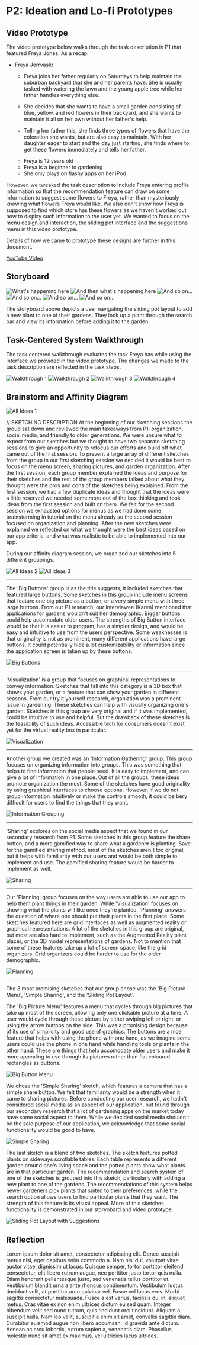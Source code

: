 # P2: Ideation and Lo-fi Prototypes

## Video Prototype

The video prototype below walks through the task description in P1 that featured Freya Jones. As a recap:

- Freya Jorrvaskr
	- Freya joins her father regularly on Saturdays to help maintain the suburban backyard that she and her parents have.
	  She is usually tasked with watering the lawn and the young apple tree while her father handles everything else.
	
	- She decides that she wants to have a small garden consisting of blue, yellow, and red flowers in their backyard,
	  and she wants to maintain it all on her own without her father's help.
	
	- Telling her father this, she finds three types of flowers that have the coloration she wants, but are also
	  easy to maintain. With her daughter eager to start and the day just starting, she finds where to get these flowers
	  immediately and tells her father.
	
	* Freya is 12 years old
	* Freya is a beginner to gardening
	* She only plays on flashy apps on her iPod

However, we tweaked the task description to include Freya entering profile information so that the recommendation feature can draw on some information to suggest some flowers to Freya, rather than mysteriously knowing what flowers Freya would like. We also don't show
how Freya is supposed to find which store has these flowers as we haven't worked out how to display such information to the user yet.
We wanted to focus on the menu design and interaction, the sliding pot interface and the suggestions menu in this video prototype.

Details of how we came to prototype these designs are further in this document.

[](https://www.youtube.com/watch?v=RMINSD7MmT4)

[YouTube Video](https://www.youtube.com/watch?v=RMINSD7MmT4)

## Storyboard

![](http://lorempixel.com/550/450 "What's happening here")
![](http://lorempixel.com/550/450 "And then what's happening here")
![](http://lorempixel.com/550/450 "And so on...")
![](http://lorempixel.com/550/450 "And so on...")
![](http://lorempixel.com/550/450 "And so on...")
![](http://lorempixel.com/550/450 "And so on...")

The storyboard above depicts a user navigating the sliding pot layout to add a new plant to one of their gardens. They look up a plant through the search bar and view its information before adding it to the garden.

## Task-Centered System Walkthrough

The task centered walkthrough evaluates the task Freya has while using the interface we provided in the video prototype. The changes
we made to the task description are reflected in the task steps.

![](https://wjhong1234.github.io/481-project-template/Task_Walkthrough/Walkthrough1.PNG "Walkthrough 1")
![](https://wjhong1234.github.io/481-project-template/Task_Walkthrough/Walkthrough2.PNG "Walkthrough 2")
![](https://wjhong1234.github.io/481-project-template/Task_Walkthrough/Walkthrough3.PNG "Walkthrough 3")
![](https://wjhong1234.github.io/481-project-template/Task_Walkthrough/Walkthrough4.PNG "Walkthrough 4")

## Brainstorm and Affinity Diagram

![](https://wjhong1234.github.io/481-project-template/HCI%20P2%20Pictures/All%20Ideas%201.jpg "All Ideas 1")

// SKETCHING DESCRIPTION
At the beginning of our sketching sessions the group sat down and reviewed the main takeaways from P1: organization, social media, and friendly to older generations.  We were unsure what to expect from our sketches but we thought to have two separate sketching sessions to give an opportunity to refocus our efforts and build off what came out of the first session.   To prevent a large array of different sketches from the group in our first sketching session we decided it would be best to focus on the menu screen, sharing pictures, and garden organization.  After the first session, each group member explained the ideas and purpose for their sketches and the rest of the group members talked about what they thought were the pros and cons of the sketches being explained.  From the first session, we had a few duplicate ideas and thought that the ideas were a little reserved we needed some more out of the box thinking and took ideas from the first session and built on them. We felt for the second session we exhausted options for menus as we had done some brainstorming in tutorial on the menu already so the second session focused on organization and planning.  After the new sketches were explained we reflected on what we thought were the best ideas based on our app criteria, and what was realistic to be able to implemented into our app.

During our affinity diagram session, we organized our sketches into 5 different groupings.

![](https://wjhong1234.github.io/481-project-template/HCI%20P2%20Pictures/All%20Ideas%202.jpg "All Ideas 2")
![](https://wjhong1234.github.io/481-project-template/HCI%20P2%20Pictures/All%20Ideas%203.jpg "All Ideas 3")

_____________________________________________________________________________________________________
The 'Big Buttons' group is as the title suggests, it included sketches that featured large buttons.
Some sketches in this group include menu screens that feature one big picture as a button, or a 
very simple menu with three large buttons.
From our P1 research, our interviewee (Karen) mentioned that applications for gardens wouldn't suit 
her demographic. Bigger buttons could help accomodate older users.
The strengths of Big Button interface would be that it is easier to program, has a simpler design, 
and would be easy and intuitive to use from the users perspective.
Some weaknesses is that originality is not as prominent, many different applications have large buttons.
It could potentially hide a lot customizability or information since the application screen is taken up by
these buttons.

![](https://wjhong1234.github.io/481-project-template/HCI%20P2%20Pictures/Big%20Buttons.jpg "Big Buttons")
_____________________________________________________________________________________________________

'Visualization' is a group that focuses on graphical representations to convey information. Sketches
that fall into this category is a 3D box that shows your garden, or a feature that can show your garden
in different seasons. From our try it yourself research, organiztion was a prominent issue in gardening.
These sketches can help with visually organizing one's garden. Sketches in this group are very original
and if it was implemented, could be intuitive to use and helpful. But the drawback of these sketches is
the feasibility of such ideas. Accessible tech for consumers doesn't exist yet for the virtual reality
box in particular.

![](https://wjhong1234.github.io/481-project-template/HCI%20P2%20Pictures/Visualization.jpg "Visualization")
_____________________________________________________________________________________________________

Another group we created was an 'Information Gathering' group. This group focuses on organizing information
into groups. This was something that helps to find information that people need. It is easy to implement,
and can give a lot of information in one place. Out of all the groups, these ideas promote organization the
most. Some of the sketches have good originality by using graphical interfaces to choose options. However, if
we do not group information intuitively or make the controls smooth, it could be bery difficult for users to
find the things that they want.

![](https://wjhong1234.github.io/481-project-template/HCI%20P2%20Pictures/Information%20Grouping.jpg "Information Grouping")
_____________________________________________________________________________________________________

'Sharing' explores on the social media aspect that we found in our secondary research from P1. Some sketches
in this group feature the share button, and a more gamified way to share what a gardener is planting. Save for
the gamified sharing method, most of the sketches aren't too original, but it helps with familiarity with our
users and would be both simple to implement and use. The gamified sharing feature would be harder to implement
as well.

![](https://wjhong1234.github.io/481-project-template/HCI%20P2%20Pictures/Sharing.jpg "Sharing")
_____________________________________________________________________________________________________

Our 'Planning' group focuses on the way users are able to use our app to help them plant things in their garden.
While 'Visualization' focuses on showing what the plants will like once they're planted, 'Planning' answers the
question of where one should put their plants in the first place. Some sketches featured here are grid interfaces
as well as augmented reality or graphical representations. A lot of the sketches in this group are original, but
most are also hard to implement, such as the Augmented Reality plant placer, or the 3D model representations of
gardens. Not to mention that some of these features take up a lot of screen space, like the grid organizers. Grid
organizers could be harder to use for the older demographic.

![](https://wjhong1234.github.io/481-project-template/HCI%20P2%20Pictures/Planning.jpg "Planning")
_____________________________________________________________________________________________________

The 3 most promising sketches that our group chose was the 'Big Picture Menu', 'Simple Sharing', and the 'Sliding
Pot Layout'.

The 'Big Picture Menu' features a menu that cycles through big pictures that take up most of the screen, allowing only one clickable
picture at a time. A user would cycle through these picture by either swiping left or right, or using the arrow buttons on the side.
This was a promising design because of its use of simplicity and good use of graphics. The buttons are a nice feature that helps
with using the phone with one hand, as we imagine some users could use the phone in one hand while handling tools or plants in the 
other hand. These are things that help accomodate older users and make it more appealing to use through its pictures rather than
flat coloured rectangles as buttons.

![](https://wjhong1234.github.io/481-project-template/HCI%20P2%20Pictures/First%20Selection.jpg "Big Button Menu")

We chose the 'Simple Sharing' sketch, which features a camera that has a simple share button. We felt that familiarity would be a strength when it came to sharing pictures. Before conducting our user research, we hadn't considered social media as an aspect of our application, but found through our secondary research that a lot of gardening apps on the market today have some social aspect to them.
While we decided social media shouldn't be the sole purpose of our application, we acknowledge that some social functionality would be good to have.

![](https://wjhong1234.github.io/481-project-template/HCI%20P2%20Pictures/Second%20Selection.jpg "Simple Sharing")

The last sketch is a blend of two sketches. The sketch features potted plants on sideways scrollable tables. Each table represents a different garden around one's living space and the potted plants show what plants are in that particular garden. The recommendation and search system of one of the sketches is grouped into this sketch, particularly with adding a new plant to one of the gardens. The recommendations of this system helps newer gardeners pick plants that suited to their preferences, while the search option allows users to find particular plants that they want. The strength of this feature is its visual appeal. More of this sketches functionality is demonstrated in our storyobard and video prototype.

![](https://wjhong1234.github.io/481-project-template/HCI%20P2%20Pictures/Third%Selection.jpg "Sliding Pot Layout with Suggestions")

## Reflection

Lorem ipsum dolor sit amet, consectetur adipiscing elit. Donec suscipit metus nisl, eget dapibus enim commodo a. Nam nisl dui, volutpat vitae auctor vitae, dignissim ut lacus. Quisque semper, tortor porttitor eleifend consectetur, elit libero rutrum augue, nec porttitor justo tortor quis nulla. Etiam hendrerit pellentesque justo, sed venenatis tellus porttitor ut. Vestibulum blandit urna a ante rhoncus condimentum. Vestibulum luctus tincidunt velit, at porttitor arcu pulvinar vel. Fusce vel lacus eros. Morbi sagittis consectetur malesuada. Fusce a est varius, facilisis dui in, aliquet metus. Cras vitae ex non enim ultrices dictum eu sed quam. Integer bibendum velit sed nunc rutrum, quis tincidunt orci tincidunt. Aliquam a suscipit nulla. Nam leo velit, suscipit a enim sit amet, convallis sagittis diam. Curabitur euismod augue non libero accumsan, id gravida ante dictum. Aenean ac arcu lobortis, rutrum sapien a, venenatis diam. Phasellus molestie nunc sit amet ex maximus, vel ultricies lacus ultrices.
